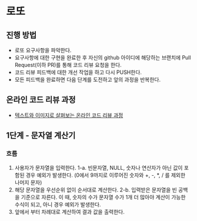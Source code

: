 # 로또
## 진행 방법
* 로또 요구사항을 파악한다.
* 요구사항에 대한 구현을 완료한 후 자신의 github 아이디에 해당하는 브랜치에 Pull Request(이하 PR)를 통해 코드 리뷰 요청을 한다.
* 코드 리뷰 피드백에 대한 개선 작업을 하고 다시 PUSH한다.
* 모든 피드백을 완료하면 다음 단계를 도전하고 앞의 과정을 반복한다.

## 온라인 코드 리뷰 과정
* [텍스트와 이미지로 살펴보는 온라인 코드 리뷰 과정](https://github.com/next-step/nextstep-docs/tree/master/codereview)

## 1단계 - 문자열 계산기

### 흐름
1. 사용자가 문자열을 입력한다.
   1-a. 빈문자열, NULL, 숫자나 연산자가 아닌 값이 포함된 경우 예외가 발생한다.
   (0에서 9까지로 이루어진 숫자와 +, -, *, / 를 제외한 나머지 문자)
2. 해당 문자열을 우선순위 없이 순서대로 계산한다.
   2-b. 입력받은 문자열을 빈 공백을 기준으로 자른다.
        이 때, 숫자의 수가 문자열 수가 1개 더 많아야 계산이 가능한 수식이 되고, 아니 경우 예외가 발생한다.
3. 앞에서 부터 차례대로 계산하여 결과 값을 출력한다.
